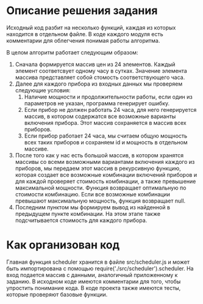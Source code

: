 # Описание решения задания

Исходный код разбит на несколько функций, каждая из которых находится в отдельном файле. В коде каждого модуля есть комментарии для облегчения понимая работы алгоритма.

В целом алгоритм работает следующим образом:

1. Сначала формируется массив цен из 24 элементов. Каждый элемент соответсвует одному часу в сутках. Значение элемента массива представляет собой стомость соответствующего часа.
1. Далее для каждого прибора из входных данных мы проверяем следующие условия:
    1. Наличие мощности и продолжительности работы, если один из параметров не указан, программа генерирует ошибку.
    1. Если прибор не должен работать 24 часа, для него генерируется массив, в котором содержатся все возможные варианты включения прибора. Этот массив сохраняется в массив всех приборов.
    1. Если прибор работает 24 часа, мы считаем общую мощность всех таких приборов и сохраняем id  и мощность в отдельном массиве.
1. После того как у нас есть большой массив, в котором хранятся массивы со всеми возможными вариантами включения каждого из приборов, мы передаем этот массив в рекурсивную функцию, которая создает все возможные комбинации включений приборов и для каждой
проверяет стоимость комбинации, а также превышение максимальной мощности. Функция возвращает оптимальную по стоимости комбинацию. Если все возможные комбинации превышают максимальную мощность, функция возвращает null.
1. Последним пунктом мы формируем вывод из найденной в предыдущем пункте комбинации. На этом этапе также подсчитывается стоимость для каждого прибора.

# Как организован код

Главная функция scheduler хранится в файле src/scheduler.js и может быть импортирована с помощью require('./src/scheduler').scheduler.
На вход подается массив с данными, аналогичный приложенному к заданию.
В исходном коде имеются комментарии для того, чтобы упростить понимание кода.
В коде проекта также имеются тесты, которые проверяют базовые функции.



